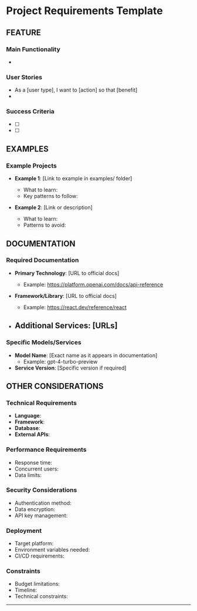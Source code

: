 # Project Requirements Template

## FEATURE
<!-- Describe the main feature or application to be built -->

### Main Functionality
- 

### User Stories
- As a [user type], I want to [action] so that [benefit]
- 

### Success Criteria
- [ ] 
- [ ] 

## EXAMPLES
<!-- Reference any example implementations or similar projects -->

### Example Projects
- **Example 1**: [Link to example in examples/ folder]
  - What to learn: 
  - Key patterns to follow: 
  
- **Example 2**: [Link or description]
  - What to learn: 
  - Patterns to avoid: 

## DOCUMENTATION
<!-- Provide official documentation URLs - minimum 10-15 pages per link -->

### Required Documentation
- **Primary Technology**: [URL to official docs]
  - Example: https://platform.openai.com/docs/api-reference
  
- **Framework/Library**: [URL to official docs]
  - Example: https://react.dev/reference/react

- **Additional Services**: [URLs]
  - 

### Specific Models/Services
- **Model Name**: [Exact name as it appears in documentation]
  - Example: gpt-4-turbo-preview
- **Service Version**: [Specific version if required]

## OTHER CONSIDERATIONS

### Technical Requirements
- **Language**: 
- **Framework**: 
- **Database**: 
- **External APIs**: 

### Performance Requirements
- Response time: 
- Concurrent users: 
- Data limits: 

### Security Considerations
- Authentication method: 
- Data encryption: 
- API key management: 

### Deployment
- Target platform: 
- Environment variables needed: 
- CI/CD requirements: 

### Constraints
- Budget limitations: 
- Timeline: 
- Technical constraints: 

---
<!-- 
INSTRUCTIONS FOR USE:
1. Fill out all sections with specific details
2. Be explicit about technology versions and model names
3. Provide direct links to documentation pages
4. Include at least 2-3 examples if available
5. List ALL external services that will be used
-->